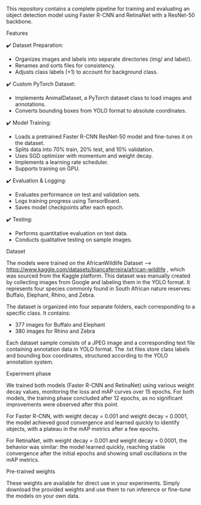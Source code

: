 This repository contains a complete pipeline for training and evaluating an object detection model using Faster R-CNN and RetinaNet with a ResNet-50 backbone. 

Features

✔️ Dataset Preparation:

- Organizes images and labels into separate directories (img/ and label/).
- Renames and sorts files for consistency.
- Adjusts class labels (+1) to account for background class.
  
✔️ Custom PyTorch Dataset:

- Implements AnimalDataset, a PyTorch dataset class to load images and annotations.
- Converts bounding boxes from YOLO format to absolute coordinates.
  
✔️ Model Training:

- Loads a pretrained Faster R-CNN ResNet-50 model and fine-tunes it on the dataset.
- Splits data into 70% train, 20% test, and 10% validation.
- Uses SGD optimizer with momentum and weight decay.
- Implements a learning rate scheduler.
- Supports training on GPU.

✔️ Evaluation & Logging:

- Evaluates performance on test and validation sets.
- Logs training progress using TensorBoard.
- Saves model checkpoints after each epoch.
  
✔️ Testing:

- Performs quantitative evaluation on test data.
- Conducts qualitative testing on sample images.

Dataset

The models were trained on the AfricanWildlife Dataset --> https://www.kaggle.com/datasets/biancaferreira/african-wildlife , which was sourced from the Kaggle platform.
This dataset was manually created by collecting images from Google and labeling them in the YOLO format. It represents four species commonly found in South African nature reserves: Buffalo, Elephant, Rhino, and Zebra.

The dataset is organized into four separate folders, each corresponding to a specific class. It contains:

- 377 images for Buffalo and Elephant
- 380 images for Rhino and Zebra

Each dataset sample consists of a JPEG image and a corresponding text file containing annotation data in YOLO format. The .txt files store class labels and bounding box coordinates, structured according to the YOLO annotation system.

Experiment phase

We trained both models (Faster R-CNN and RetinaNet) using various weight decay values, monitoring the loss and mAP curves over 15 epochs. For both models, the training phase concluded after 12 epochs, as no significant improvements were observed after this point.

For Faster R-CNN, with weight decay = 0.001 and weight decay = 0.0001, the model achieved good convergence and learned quickly to identify objects, with a plateau in the mAP metrics after a few epochs.



For RetinaNet, with weight decay = 0.001 and weight decay = 0.0001, the behavior was similar: the model learned quickly, reaching stable convergence after the initial epochs and showing small oscillations in the mAP metrics.


Pre-trained weights

These weights are available for direct use in your experiments. Simply download the provided weights and use them to run inference or fine-tune the models on your own data.
